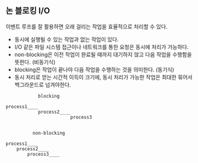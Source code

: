 ## 논 블로킹 I/O
<p>이벤트 루프를 잘 활용하면 오래 걸리는 작업을 효율적으로 처리할 수 있다.</p>

- 동시에 실행될 수 있는 작업과 없는 작업이 있다.
- I/O 같은 파일 시스템 접근이나 네트워크를 통한 요청은 동시에 처리가 가능하다.
- non-blocking은 이전 작업이 완료될 때까지 대기하지 않고 다음 작업을 수행함을 뜻한다. (비동기식)
- blocking은 작업이 끝나야 다음 작업을 수행하는 것을 의미한다. (동기식)
- 동시 처리로 얻는 시간적 이득이 크기에, 동시 처리가 가능한 작업은 최대한 묶어서 백그라운드로 넘겨야한다.

```
            blocking

process1____
            process2____
                        process3


          non-blocking

process1____
    process2____
        process3____
```